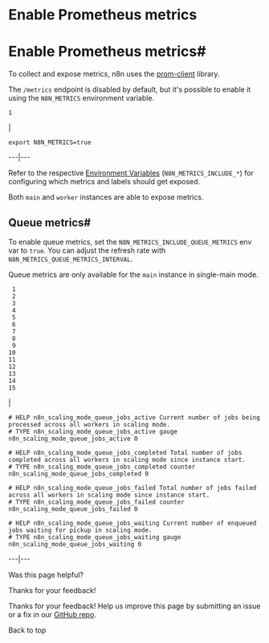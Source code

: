 # Enable Prometheus metrics

[ ](https://github.com/n8n-io/n8n-docs/edit/main/docs/hosting/configuration/configuration-examples/prometheus.md "Edit this page")

# Enable Prometheus metrics#

To collect and expose metrics, n8n uses the [prom-client](https://www.npmjs.com/package/prom-client) library.

The `/metrics` endpoint is disabled by default, but it's possible to enable it using the `N8N_METRICS` environment variable.
    
    
    1

| 
    
    
    export N8N_METRICS=true
      
  
---|---  
  
Refer to the respective [Environment Variables](../../environment-variables/endpoints/) (`N8N_METRICS_INCLUDE_*`) for configuring which metrics and labels should get exposed.

Both `main` and `worker` instances are able to expose metrics.

## Queue metrics#

To enable queue metrics, set the `N8N_METRICS_INCLUDE_QUEUE_METRICS` env var to `true`. You can adjust the refresh rate with `N8N_METRICS_QUEUE_METRICS_INTERVAL`.

Queue metrics are only available for the `main` instance in single-main mode.
    
    
     1
     2
     3
     4
     5
     6
     7
     8
     9
    10
    11
    12
    13
    14
    15

| 
    
    
    # HELP n8n_scaling_mode_queue_jobs_active Current number of jobs being processed across all workers in scaling mode.
    # TYPE n8n_scaling_mode_queue_jobs_active gauge
    n8n_scaling_mode_queue_jobs_active 0
    
    # HELP n8n_scaling_mode_queue_jobs_completed Total number of jobs completed across all workers in scaling mode since instance start.
    # TYPE n8n_scaling_mode_queue_jobs_completed counter
    n8n_scaling_mode_queue_jobs_completed 0
    
    # HELP n8n_scaling_mode_queue_jobs_failed Total number of jobs failed across all workers in scaling mode since instance start.
    # TYPE n8n_scaling_mode_queue_jobs_failed counter
    n8n_scaling_mode_queue_jobs_failed 0
    
    # HELP n8n_scaling_mode_queue_jobs_waiting Current number of enqueued jobs waiting for pickup in scaling mode.
    # TYPE n8n_scaling_mode_queue_jobs_waiting gauge
    n8n_scaling_mode_queue_jobs_waiting 0
      
  
---|---  
  
Was this page helpful? 

Thanks for your feedback! 

Thanks for your feedback! Help us improve this page by submitting an issue or a fix in our [GitHub repo](https://github.com/n8n-io/n8n-docs). 

Back to top 
